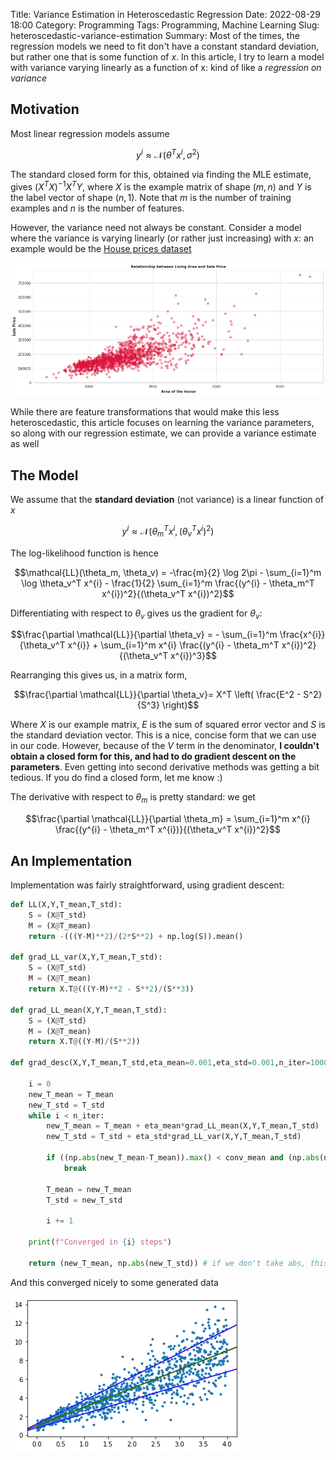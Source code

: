 Title: Variance Estimation in Heteroscedastic Regression
Date: 2022-08-29 18:00
Category: Programming
Tags: Programming, Machine Learning
Slug: heteroscedastic-variance-estimation
Summary: Most of the times, the regression models we need to fit don't have a constant standard deviation, but rather one that is some function of $x$. In this article, I try to learn a model with variance varying linearly as a function of x: kind of like a _regression on variance_

## Motivation

Most linear regression models assume 

$$y^{i} \approx \mathcal{N}(\theta^T x^{i}, \sigma^2)$$

The standard closed form for this, obtained via finding the MLE estimate, gives $(X^T X)^{-1} X^T Y$, where $X$ is the example matrix of shape $(m,n)$ and $Y$ is the label vector of shape $(n,1)$. Note that $m$ is the number of training examples and $n$ is the number of features.

However, the variance need not always be constant. Consider a model where the variance is varying linearly (or rather just increasing) with $x$: an example would be the [House prices dataset](https://www.kaggle.com/code/chanakyavivekkapoor/house-price-prediction)

![img](res/house_prices.png)

While there are feature transformations that would make this less heteroscedastic, this article focuses on learning the variance parameters, so along with our regression estimate, we can provide a variance estimate as well

## The Model

We assume that the **standard deviation** (not variance) is a linear function of $x$

$$y^{i} \approx \mathcal{N}(\theta_m^T x^{i}, (\theta_v^T x^{i})^2)$$

The log-likelihood function is hence

$$\mathcal{LL}(\theta_m, \theta_v) = -\frac{m}{2} \log 2\pi - \sum_{i=1}^m \log \theta_v^T x^{i} - \frac{1}{2} \sum_{i=1}^m \frac{(y^{i} - \theta_m^T x^{i})^2}{(\theta_v^T x^{i})^2}$$

Differentiating with respect to $\theta_v$ gives us the gradient for $\theta_v$:

$$\frac{\partial \mathcal{LL}}{\partial \theta_v} = - \sum_{i=1}^m \frac{x^{i}}{\theta_v^T x^{i}} + \sum_{i=1}^m x^{i} \frac{(y^{i} - \theta_m^T x^{i})^2}{(\theta_v^T x^{i})^3}$$

Rearranging this gives us, in a matrix form,

$$\frac{\partial \mathcal{LL}}{\partial \theta_v}= X^T \left( \frac{E^2 - S^2}{S^3} \right)$$

Where $X$ is our example matrix, $E$ is the sum of squared error vector and $S$ is the standard deviation vector. This is a nice, concise form that we can use in our code. However, because of the $V$ term in the denominator, **I couldn't obtain a closed form for this, and had to do gradient descent on the parameters**. Even getting into second derivative methods was getting a bit tedious. If you do find a closed form, let me know :)

The derivative with respect to $\theta_m$ is pretty standard: we get

$$\frac{\partial \mathcal{LL}}{\partial \theta_m} = \sum_{i=1}^m x^{i} \frac{(y^{i} - \theta_m^T x^{i})}{(\theta_v^T x^{i})^2}$$

## An Implementation

Implementation was fairly straightforward, using gradient descent:

```python
def LL(X,Y,T_mean,T_std):
    S = (X@T_std)
    M = (X@T_mean)
    return -(((Y-M)**2)/(2*S**2) + np.log(S)).mean()

def grad_LL_var(X,Y,T_mean,T_std):
    S = (X@T_std)
    M = (X@T_mean)
    return X.T@(((Y-M)**2 - S**2)/(S**3))

def grad_LL_mean(X,Y,T_mean,T_std):
    S = (X@T_std)
    M = (X@T_mean)
    return X.T@((Y-M)/(S**2))

def grad_desc(X,Y,T_mean,T_std,eta_mean=0.001,eta_std=0.001,n_iter=100000,conv_mean=0.01,conv_std=0.01):
    
    i = 0
    new_T_mean = T_mean
    new_T_std = T_std
    while i < n_iter:
        new_T_mean = T_mean + eta_mean*grad_LL_mean(X,Y,T_mean,T_std)
        new_T_std = T_std + eta_std*grad_LL_var(X,Y,T_mean,T_std)
        
        if ((np.abs(new_T_mean-T_mean)).max() < conv_mean and (np.abs(new_T_std-T_std)).max() < conv_std):
            break
            
        T_mean = new_T_mean
        T_std = new_T_std
        
        i += 1
        
    print(f"Converged in {i} steps")
    
    return (new_T_mean, np.abs(new_T_std)) # if we don't take abs, this can give negative values (which we should ignore)
```

And this converged nicely to some generated data

![hetero_model](res/hetero_sd_model.png)
